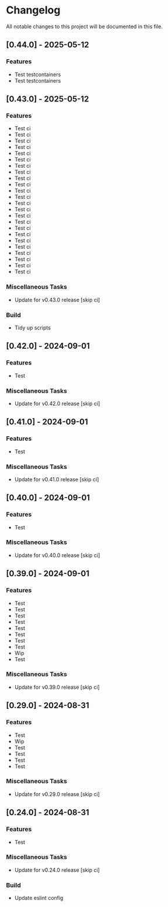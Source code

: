 <!-- markdownlint-disable MD024 -->

# Changelog

All notable changes to this project will be documented in this file.

## [0.44.0] - 2025-05-12

### Features

- Test testcontainers
- Test testcontainers

## [0.43.0] - 2025-05-12

### Features

- Test ci
- Test ci
- Test ci
- Test ci
- Test ci
- Test ci
- Test ci
- Test ci
- Test ci
- Test ci
- Test ci
- Test ci
- Test ci
- Test ci
- Test ci
- Test ci
- Test ci
- Test ci
- Test ci
- Test ci
- Test ci
- Test ci
- Test ci
- Test ci

### Miscellaneous Tasks

- Update for v0.43.0 release [skip ci]

### Build

- Tidy up scripts

## [0.42.0] - 2024-09-01

### Features

- Test

### Miscellaneous Tasks

- Update for v0.42.0 release [skip ci]

## [0.41.0] - 2024-09-01

### Features

- Test

### Miscellaneous Tasks

- Update for v0.41.0 release [skip ci]

## [0.40.0] - 2024-09-01

### Features

- Test

### Miscellaneous Tasks

- Update for v0.40.0 release [skip ci]

## [0.39.0] - 2024-09-01

### Features

- Test
- Test
- Test
- Test
- Test
- Test
- Test
- Test
- Wip
- Test

### Miscellaneous Tasks

- Update for v0.39.0 release [skip ci]

## [0.29.0] - 2024-08-31

### Features

- Test
- Wip
- Test
- Test
- Test
- Test

### Miscellaneous Tasks

- Update for v0.29.0 release [skip ci]

## [0.24.0] - 2024-08-31

### Features

- Test

### Miscellaneous Tasks

- Update for v0.24.0 release [skip ci]

### Build

- Update eslint config

<!-- generated by git-cliff -->
